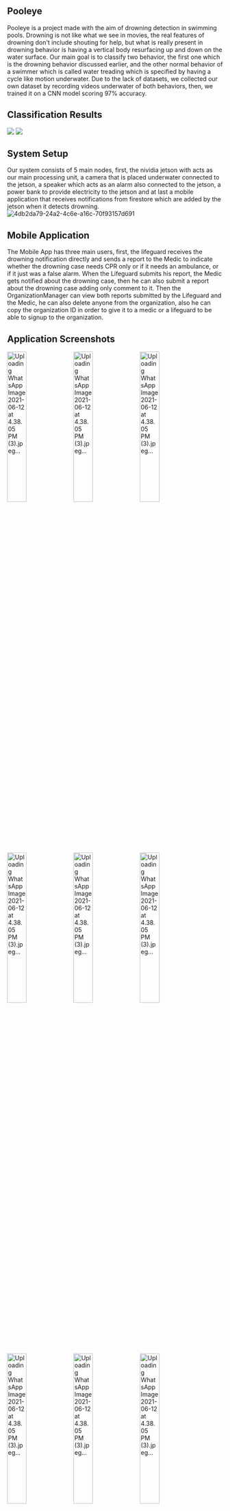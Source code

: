 
## Pooleye
Pooleye is a project made with the aim of drowning detection in swimming pools. Drowning is not like what we see in movies, the real features of drowning don't include shouting for help, but what is really present in drowning behavior is having a vertical body resurfacing up and down on the water surface. Our main goal is to classify two behavior, the first one which is the drowning behavior discussed earlier, and the other normal behavior of a swimmer which is called water treading which is specified by having a cycle like motion underwater.
Due to the lack of datasets, we collected our own dataset by recording videos underwater of both behaviors, then, we trained it on a CNN model scoring 97% accuracy.
## Classification Results
![](https://media.giphy.com/media/YE7h3I1vS336IU9Dst/giphy.gif) ![](https://media.giphy.com/media/IOGgyp6hYJ3d19wmOY/giphy.gif)
## System Setup
Our system consists of 5 main nodes, first, the nividia jetson with acts as our main processing unit, a camera that is placed underwater connected to the jetson, a speaker which acts as an alarm also connected to the jetson, a power bank to provide electricity to the jetson and at last a mobile application that receives notifications from firestore which are added by the jetson when it detects drowning.
![4db2da79-24a2-4c6e-a16c-70f93157d691](https://user-images.githubusercontent.com/43723746/121779450-f5d9e780-cb9b-11eb-984a-c6a3c063f3b7.jpg)
## Mobile Application
The Mobile App has three main users, first, the lifeguard receives the drowning notification directly and sends a report to the Medic to indicate whether the drowning case needs CPR only or if it needs an ambulance, or if it just was a false alarm. When the Lifeguard submits his report, the Medic gets notified about the drowning case, then he can also submit a report about the drowning case adding only comment to it. Then the OrganizationManager can view both reports submitted by the Lifeguard and the Medic, he can also delete anyone from the organization, also he can copy the organization ID in order to give it to a medic or a lifeguard to be able to signup to the organization.

## Application Screenshots
<img src="https://user-images.githubusercontent.com/43723746/121779710-587fb300-cb9d-11eb-89e1-2b54b4df5416.jpeg" alt="Uploading WhatsApp Image 2021-06-12 at 4.38.05 PM (3).jpeg…" width ="30%" height="30%" style="max-width:100%;"> <img src="https://user-images.githubusercontent.com/43723746/121779722-6b928300-cb9d-11eb-9875-aa4ebf132e59.jpeg" alt="Uploading WhatsApp Image 2021-06-12 at 4.38.05 PM (3).jpeg…" width ="30%" height="30%" style="max-width:100%;"> <img src="https://user-images.githubusercontent.com/43723746/121780256-d349cd80-cb9f-11eb-8989-4e79e4452833.jpeg" alt="Uploading WhatsApp Image 2021-06-12 at 4.38.05 PM (3).jpeg…" width ="30%" height="30%" style="max-width:100%;"> <img src="https://user-images.githubusercontent.com/43723746/121780288-f5435000-cb9f-11eb-8a15-c2ef99782503.jpeg" alt="Uploading WhatsApp Image 2021-06-12 at 4.38.05 PM (3).jpeg…" width ="30%" height="30%" style="max-width:100%;"> <img src="https://user-images.githubusercontent.com/43723746/121780398-5d923180-cba0-11eb-9ffa-62247e501395.jpeg" alt="Uploading WhatsApp Image 2021-06-12 at 4.38.05 PM (3).jpeg…" width ="30%" height="30%" style="max-width:100%;">  <img src="https://user-images.githubusercontent.com/43723746/121780420-7e5a8700-cba0-11eb-8816-3e8797ee48f7.jpeg" alt="Uploading WhatsApp Image 2021-06-12 at 4.38.05 PM (3).jpeg…" width ="30%" height="30%" style="max-width:100%;"> <img src="https://user-images.githubusercontent.com/43723746/121780453-a0eca000-cba0-11eb-9ce2-2668b965cee3.jpeg" alt="Uploading WhatsApp Image 2021-06-12 at 4.38.05 PM (3).jpeg…" width ="30%" height="30%" style="max-width:100%;"> <img src="https://user-images.githubusercontent.com/43723746/121780453-a0eca000-cba0-11eb-9ce2-2668b965cee3.jpeg" alt="Uploading WhatsApp Image 2021-06-12 at 4.38.05 PM (3).jpeg…" width ="30%" height="30%" style="max-width:100%;"> <img src="https://user-images.githubusercontent.com/43723746/121780571-41db5b00-cba1-11eb-8d7d-9c320bbc15cf.jpeg" alt="Uploading WhatsApp Image 2021-06-12 at 4.38.05 PM (3).jpeg…" width ="30%" height="30%" style="max-width:100%;"> 








